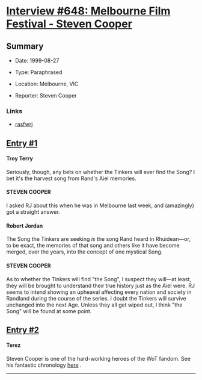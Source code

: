 # [Interview #648: Melbourne Film Festival - Steven Cooper](https://www.theoryland.com/intvmain.php?i=648)

## Summary

- Date: 1999-08-27

- Type: Paraphrased

- Location: Melbourne, VIC

- Reporter: Steven Cooper

### Links

- [rasfwrj](http://groups.google.com/group/rec.arts.sf.written.robert-jordan/msg/202aecfb8efcd2f0)


## [Entry #1](https://www.theoryland.com/intvmain.php?i=648#1)

#### Troy Terry

Seriously, though, any bets on whether the Tinkers will ever find the Song? I bet it's the harvest song from Rand's Aiel memories.

#### STEVEN COOPER

I asked RJ about this when he was in Melbourne last week, and (amazingly) got a straight answer.

#### Robert Jordan

The Song the Tinkers are seeking
*is*
the song Rand heard in Rhuidean—or, to be exact, the memories of that song and others like it have become merged, over the years, into the concept of one mystical Song.

#### STEVEN COOPER

As to whether the Tinkers will find "the Song", I suspect they will—at least, they will be brought to understand their true history just as the Aiel were. RJ seems to intend showing an upheaval affecting every nation and society in Randland during the course of the series. I doubt the Tinkers will survive unchanged into the next Age. Unless they all get wiped out, I think "the Song" will be found at some point.

## [Entry #2](https://www.theoryland.com/intvmain.php?i=648#2)

#### Terez

Steven Cooper is one of the hard-working heroes of the WoT fandom. See his fantastic chronology
[here](http://www.stevenac.net/wot/wotchron.htm)
.


---

